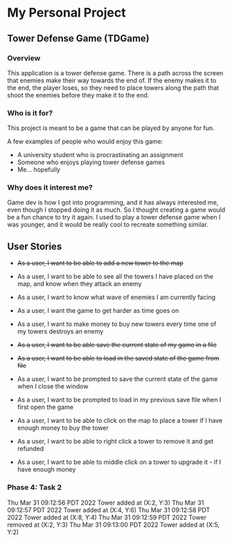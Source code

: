 # My Personal Project
## Tower Defense Game (TDGame)

### Overview
This application is a tower defense game. There is a path across the screen that
enemies make their way towards the end of. If the enemy makes it to the end, the
player loses, so they need to place towers along the path that shoot the enemies
before they make it to the end.


### Who is it for?
This project is meant to be a game that can be played by anyone for fun.

A few examples of people who would enjoy this game:
- A university student who is procrastinating an assignment
- Someone who enjoys playing tower defense games
- Me... hopefully

### Why does it interest me?
Game dev is how I got into programming, and it has always interested me, 
even though I stopped doing it as much. So I thought creating a game
would be a fun chance to try it again. I used to play a tower defense 
game when I was younger, and it would be really cool to recreate something
similar.

## User Stories
- ~~As a user, I want to be able to add a new tower to the map~~
- As a user, I want to be able to see all the towers I have placed on
  the map, and know when they attack an enemy
- As a user, I want to know what wave of enemies I am currently facing
- As a user, I want the game to get harder as time goes on
- As a user, I want to make money to buy new towers every time one of my towers
  destroys an enemy


- ~~As a user, I want to be able save the current state of my game in a file~~
- ~~As a user, I want to be able to load in the saved state of the game from file~~


- As a user, I want to be prompted to save the current state of the game when I close the window
- As a user, I want to be prompted to load in my previous save file when I first open the game
- As a user, I want to be able to click on the map to place a tower if I have enough money to buy the tower
- As a user, I want to be able to right click a tower to remove it and get refunded
- As a user, I want to be able to middle click on a tower to upgrade it - if I have enough money


### Phase 4: Task 2
Thu Mar 31 09:12:56 PDT 2022
Tower added at (X:2, Y:3)
Thu Mar 31 09:12:57 PDT 2022
Tower added at (X:4, Y:6)
Thu Mar 31 09:12:58 PDT 2022
Tower added at (X:8, Y:4)
Thu Mar 31 09:12:59 PDT 2022
Tower removed at (X:2, Y:3)
Thu Mar 31 09:13:00 PDT 2022
Tower added at (X:5, Y:2)